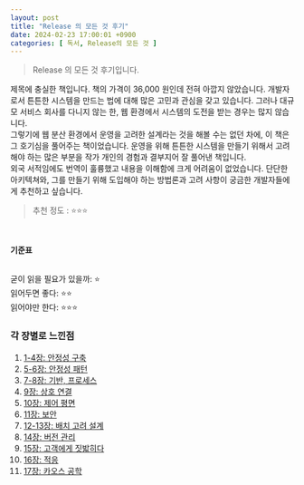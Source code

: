 ```yaml
---
layout: post
title: "Release 의 모든 것 후기"
date: 2024-02-23 17:00:01 +0900
categories: [ 독서, Release의 모든 것 ]
---
```


> Release 의 모든 것 후기입니다.

제목에 충실한 책입니다. 책의 가격이 36,000 원인데 전혀 아깝지 않았습니다. 개발자로서 튼튼한 시스템을 만드는 법에 대해 많은 고민과 관심을 갖고 있습니다. 그러나 대규모 서비스 회사를 다니지 않는 한, 웹 환경에서 시스템의 도전을 받는 경우는 많지 않습니다.
<br>
그렇기에 웹 분산 환경에서 운영을 고려한 설계라는 것을 해볼 수는 없던 차에, 이 책은 그 호기심을 풀어주는 책이었습니다. 운영을 위해 튼튼한 시스템을 만들기 위해서 고려해야 하는 많은 부분을 작가 개인의 경험과 결부지어 잘 풀어낸 책입니다.
<br>
외국 서적임에도 번역이 훌륭했고 내용을 이해함에 크게 어려움이 없었습니다. 단단한 아키텍쳐와, 그를 만들기 위해 도입해야 하는 방법론과 고려 사항이 궁금한 개발자들에게 추천하고 싶습니다.
<br>

> 추천 정도 : ⭐️⭐️⭐️

<br>

**기준표**

<br>
굳이 읽을 필요가 있을까: ⭐
<br>
읽어두면 좋다: ⭐️⭐️
<br>
읽어야만 한다: ⭐️⭐️⭐️

### 각 장별로 느낀점

1. [1-4장: 안정성 구축](https://seonb2n.github.io/posts/all-for-release1/)
2. [5-6장: 안정성 패턴](https://seonb2n.github.io/posts/all-for-release2/)
3. [7-8장: 기반, 프로세스](https://seonb2n.github.io/posts/all-for-release3/)
4. [9장: 상호 연결](https://seonb2n.github.io/posts/all-for-release4/)
5. [10장: 제어 평면](https://seonb2n.github.io/posts/all-for-release5/)
6. [11장: 보안](https://seonb2n.github.io/posts/all-for-release6/)
7. [12-13장: 배치 고려 설계](https://seonb2n.github.io/posts/all-for-release7/)
8. [14장: 버전 관리](https://seonb2n.github.io/posts/all-for-release8/)
9. [15장: 고객에게 짓밟히다](https://seonb2n.github.io/posts/all-for-release9/)
10. [16장: 적응](https://seonb2n.github.io/posts/all-for-release10/)
11. [17장: 카오스 공학](https://seonb2n.github.io/posts/all-for-release11/)
